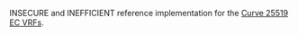 INSECURE and INEFFICIENT reference implementation for the [Curve 25519 EC VRFs](https://tools.ietf.org/html/draft-irtf-cfrg-vrf-02).
